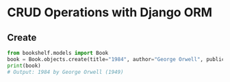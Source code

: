 # CRUD Operations with Django ORM

## Create
```python
from bookshelf.models import Book
book = Book.objects.create(title="1984", author="George Orwell", publication_year=1949)
print(book)  
# Output: 1984 by George Orwell (1949)
